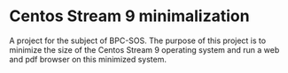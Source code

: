 # Centos Stream 9 minimalization

A project for the subject of BPC-SOS. The purpose of this project is to minimize the size of the Centos Stream 9 operating system and run a web and pdf browser on this minimized system.
